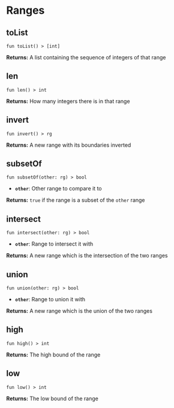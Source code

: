 # Ranges

## toList
```buzz
fun toList() > [int]
```
**Returns:** A list containing the sequence of integers of that range

## len
```buzz
fun len() > int
```
**Returns:** How many integers there is in that range

## invert
```buzz
fun invert() > rg
```
**Returns:** A new range with its boundaries inverted

## subsetOf
```buzz
fun subsetOf(other: rg) > bool
```
- **`other`**: Other range to compare it to

**Returns:** `true` if the range is a subset of the `other` range

## intersect
```buzz
fun intersect(other: rg) > bool
```
- **`other`**: Range to intersect it with

**Returns:** A new range which is the intersection of the two ranges

## union
```buzz
fun union(other: rg) > bool
```
- **`other`**: Range to union it with

**Returns:** A new range which is the union of the two ranges

## high
```buzz
fun high() > int
```

**Returns:** The high bound of the range

## low
```buzz
fun low() > int
```

**Returns:** The low bound of the range
